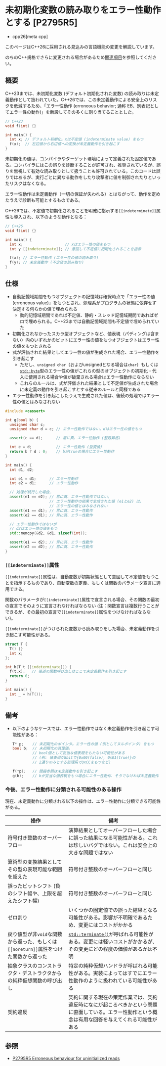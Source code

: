 # 未初期化変数の読み取りをエラー性動作とする [P2795R5]
* cpp26[meta cpp]

<!-- start lang caution -->

このページはC++26に採用される見込みの言語機能の変更を解説しています。

のちのC++規格でさらに変更される場合があるため[関連項目](#relative-page)を参照してください。

<!-- last lang caution -->

## 概要
C++23までは、未初期化変数 (デフォルト初期化された変数) の読み取りは未定義動作として扱われていた。C++26では、この未定義動作による安全上のリスクを低減するため、「エラー性動作 (erroneous behavior; 通称 EB、別表記としてエラー性の動作)」を新設してその多くに割り当てることとした。

```cpp example
// C++23
void f(int) {}

int main() {
  int x; // デフォルト初期化。xは不定値 (indeterminate value) をもつ
  f(x);  // 左辺値から右辺値への変換が未定義動作を引き起こす
}
```

未初期化の値は、コンパイラやターゲット環境によって定義された固定値である。コンパイラにはこの誤りを診断することが許可され、推奨されているが、誤りを無視して有効な読み取りとして扱うことも許可されている。このコードは誤りではあるが、実行ごとに異なる動作をしたり攻撃者に値を制御されたりといったリスクはなくなる。

エラー性動作は未定義動作（一切の保証が失われる）とはちがって、動作を定めたうえで診断も可能とするものである。

C++26では、不定値で初期化されることを明確に指示する`[[indeterminate]]`属性も導入され、以下のような動作となる：

```cpp example
// C++26
void f(int) {}

int main() {
  int x;                   // xはエラー性の値をもつ
  int y [[indeterminate]]; // 意図して不定値に初期化されることを指示

  f(x); // エラー性動作 (エラー性の値の読み取り)
  f(y); // 未定義動作 (不定値の読み取り)
}
```


## 仕様
- 自動記憶域期間をもつオブジェクトの記憶域は確保時点で「エラー性の値 (erroneous value)」をもつとされ、処理系がプログラムの状態に依存せず決定する何らかの値で埋められる
  - 動的記憶域期間であれば不定値、静的・スレッド記憶域期間であればゼロで埋められる。C++23までは自動記憶域期間も不定値で埋められていた
- 初期化されなかったスカラ型オブジェクトなど、値表現（パディングは含まない）内のいずれかのビットにエラー性の値をもつオブジェクトはエラー性の値をもつとされる
- 式が評価された結果としてエラー性の値が生成された場合、エラー性動作を引き起こす
  - ただし、`unsigned char`（およびunsignedとなる場合は`char`）もしくは[`std::byte`](/reference/cstddef/byte.md)型のエラー性の値がこれらの型のオブジェクトの初期化・代入に使用される場合や値が破棄される場合はエラー性動作にならない
  - これらのルールは、式が評価された結果として不定値が生成された場合に未定義の動作を引き起こすとする従来のルールと同様である
- エラー性動作を引き起こしたうえで生成された値は、後続の処理ではエラー性の値とはみなされない

```cpp example
#include <cassert>

int g(bool b) {
  unsigned char c;
  unsigned char d = c; // エラー性動作ではない。dはエラー性の値をもつ

  assert(c == d);      // 常に真、エラー性動作 (整数昇格)

  int e = d;           // エラー性動作 (型変換)
  return b ? d : 0;    // bがtrueの場合にエラー性動作
}

int main() {
  int d1, d2;

  int e1 = d1;      // エラー性動作
  int e2 = d1;      // エラー性動作

  // 処理が続行した場合…
  assert(e1 == e2); // 常に真、エラー性動作ではない。
                    // エラー性動作の結果で生成された値 (e1とe2) は、
                    // エラー性の値とはみなされない
  assert(e1 == d1); // 常に真、エラー性動作
  assert(e2 == d1); // 常に真、エラー性動作

  // エラー性動作ではないが
  // d2はエラー性の値をもつ
  std::memcpy(&d2, &d1, sizeof(int));

  assert(e1 == d2); // 常に真、エラー性動作
  assert(e2 == d2); // 常に真、エラー性動作
}
```

### `[[indeterminate]]`属性
`[[indeterminate]]`属性は、自動変数が初期状態として意図して不定値をもつことを指示するものであり、自動変数の定義、もしくは関数のパラメータ宣言に適用できる。

関数のパラメータが`[[indeterminate]]`属性で宣言される場合、その関数の最初の宣言でそのように宣言されなければならない (注：関数宣言は複数行うことができるが、その最初の宣言で`[[indeterminate]]`属性をつけなければならない)。

`[[indeterminate]]`がつけられた変数から読み取りをした場合、未定義動作を引き起こす可能性がある。

```cpp example
struct T {
  T() {}
  int x;
};

int h(T t [[indeterminate]]) {
  f(t.x);   // 後述の関数呼び出しはここで未定義動作を引き起こす
  return 0;
}

int main() {
  int _ = h(T());
}
```

## 備考
- 以下のようなケースでは、エラー性動作ではなく未定義動作を引き起こす可能性がある：
    ```cpp
    T* p;    // 未初期化のポインタ。エラー性の値 (例としてヌルポインタ) をもつ
    bool b;  // 未初期化の真理値。
             // bool値として妥当な値表現をもたない可能性がある
             // (例: 値表現が8bitで{0x00(false), 0x01(true)}の
             // 2通りのみとする処理系で0xCCをもつなど)

    f(*p);   // 間接参照は未定義動作を引き起こす
    g(b);    // bが妥当な値表現をもつ場合にエラー性動作、そうでなければ未定義動作
    ```

### 今後、エラー性動作に分類される可能性のある操作

現在、未定義動作に分類される以下の操作は、エラー性動作に分類できる可能性がある。

| 操作 | 備考 |
|------|------|
| 符号付き整数のオーバーフロー | 演算結果としてオーバーフローした場合に誤った結果になる可能性がある。これは珍しいバグではない。これは安全上の大きな問題ではない |
| 算術型の変換結果としてその型の表現可能な範囲を超えた | 符号付き整数のオーバーフローと同じ |
| 誤ったビットシフト (負のシフト幅や、上限を超えたシフト幅) | 符号付き整数のオーバーフローと同じ |
| ゼロ割り | いくつかの固定値での誤った結果となる可能性がある。影響が不明確であるため、変更にはコストがかかる |
| 戻り値型が非`void`な関数から返った、もしくは`[[noreturn]]`属性をつけた関数から返った | [`std::terminate()`](/reference/exception/terminate.md)が呼ばれる可能性がある。変更には軽いコストがかかるが、その変更にどの程度の価値があるかは不明 |
| 抽象クラスのコンストラクタ・デストラクタからの純粋仮想関数の呼び出し | 特定の純粋仮想ハンドラが呼ばれる可能性がある。実装によってはすでにエラー性動作のように扱われている可能性がある |
| 契約違反 | 契約に関する現在の策定作業では、契約違反時になにが起こるべきかという問題に直面している。エラー性動作という概念は有用な回答を与えてくれる可能性がある |


## 参照
- [P2795R5 Erroneous behaviour for uninitialized reads](https://open-std.org/jtc1/sc22/wg21/docs/papers/2024/p2795r5.html)

